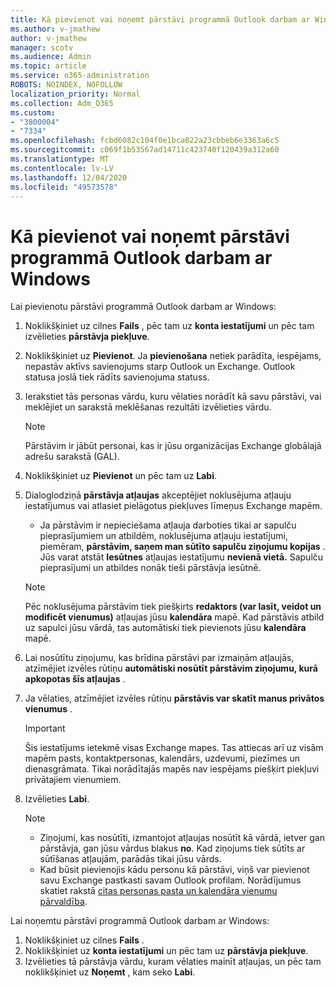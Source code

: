```yaml
---
title: Kā pievienot vai noņemt pārstāvi programmā Outlook darbam ar Windows
ms.author: v-jmathew
author: v-jmathew
manager: scotv
ms.audience: Admin
ms.topic: article
ms.service: o365-administration
ROBOTS: NOINDEX, NOFOLLOW
localization_priority: Normal
ms.collection: Adm_O365
ms.custom:
- "3800004"
- "7334"
ms.openlocfilehash: fcbd6082c104f0e1bca022a23cbbeb6e3363a6c5
ms.sourcegitcommit: c069f1b53567ad14711c423740f120439a312a60
ms.translationtype: MT
ms.contentlocale: lv-LV
ms.lasthandoff: 12/04/2020
ms.locfileid: "49573578"
---
```

# <a name="how-to-add-or-remove-a-delegate-in-outlook-for-windows"></a>Kā pievienot vai noņemt pārstāvi programmā Outlook darbam ar Windows

Lai pievienotu pārstāvi programmā Outlook darbam ar Windows: 

1. Noklikšķiniet uz cilnes **Fails** , pēc tam uz **konta iestatījumi** un pēc tam izvēlieties **pārstāvja piekļuve**.
2. Noklikšķiniet uz **Pievienot**. Ja **pievienošana** netiek parādīta, iespējams, nepastāv aktīvs savienojums starp Outlook un Exchange. Outlook statusa joslā tiek rādīts savienojuma statuss.
3. Ierakstiet tās personas vārdu, kuru vēlaties norādīt kā savu pārstāvi, vai meklējiet un sarakstā meklēšanas rezultāti izvēlieties vārdu.

    > [!NOTE]
    > Pārstāvim ir jābūt personai, kas ir jūsu organizācijas Exchange globālajā adrešu sarakstā (GAL).
4. Noklikšķiniet uz **Pievienot** un pēc tam uz **Labi**.
5. Dialoglodziņā **pārstāvja atļaujas** akceptējiet noklusējuma atļauju iestatījumus vai atlasiet pielāgotus piekļuves līmeņus Exchange mapēm.

    - Ja pārstāvim ir nepieciešama atļauja darboties tikai ar sapulču pieprasījumiem un atbildēm, noklusējuma atļauju iestatījumi, piemēram, **pārstāvim, saņem man sūtīto sapulču ziņojumu kopijas** . Jūs varat atstāt **Iesūtnes** atļaujas iestatījumu **nevienā vietā.** Sapulču pieprasījumi un atbildes nonāk tieši pārstāvja iesūtnē.

    > [!NOTE]
    > Pēc noklusējuma pārstāvim tiek piešķirts **redaktors (var lasīt, veidot un modificēt vienumus)** atļaujas jūsu **kalendāra** mapē. Kad pārstāvis atbild uz sapulci jūsu vārdā, tas automātiski tiek pievienots jūsu **kalendāra** mapē.

5. Lai nosūtītu ziņojumu, kas brīdina pārstāvi par izmaiņām atļaujās, atzīmējiet izvēles rūtiņu **automātiski nosūtīt pārstāvim ziņojumu, kurā apkopotas šīs atļaujas** .
6. Ja vēlaties, atzīmējiet izvēles rūtiņu **pārstāvis var skatīt manus privātos vienumus** .

    > [!IMPORTANT]
    > Šis iestatījums ietekmē visas Exchange mapes. Tas attiecas arī uz visām mapēm pasts, kontaktpersonas, kalendārs, uzdevumi, piezīmes un dienasgrāmata. Tikai norādītajās mapēs nav iespējams piešķirt piekļuvi privātajiem vienumiem.

7. Izvēlieties **Labi**.

    > [!NOTE]
    >
    > - Ziņojumi, kas nosūtīti, izmantojot atļaujas nosūtīt kā vārdā, ietver gan pārstāvja, gan jūsu vārdus blakus **no**. Kad ziņojums tiek sūtīts ar sūtīšanas atļaujām, parādās tikai jūsu vārds.
    > - Kad būsit pievienojis kādu personu kā pārstāvi, viņš var pievienot savu Exchange pastkasti savam Outlook profilam. Norādījumus skatiet rakstā [citas personas pasta un kalendāra vienumu pārvaldība](https://support.microsoft.com/office/manage-another-person-s-mail-and-calendar-items-afb79d6b-2967-43b9-a944-a6b953190af5).

Lai noņemtu pārstāvi programmā Outlook darbam ar Windows:

1. Noklikšķiniet uz cilnes **Fails** .
2. Noklikšķiniet uz **konta iestatījumi** un pēc tam uz **pārstāvja piekļuve**.
3. Izvēlieties tā pārstāvja vārdu, kuram vēlaties mainīt atļaujas, un pēc tam noklikšķiniet uz **Noņemt** , kam seko **Labi**.
